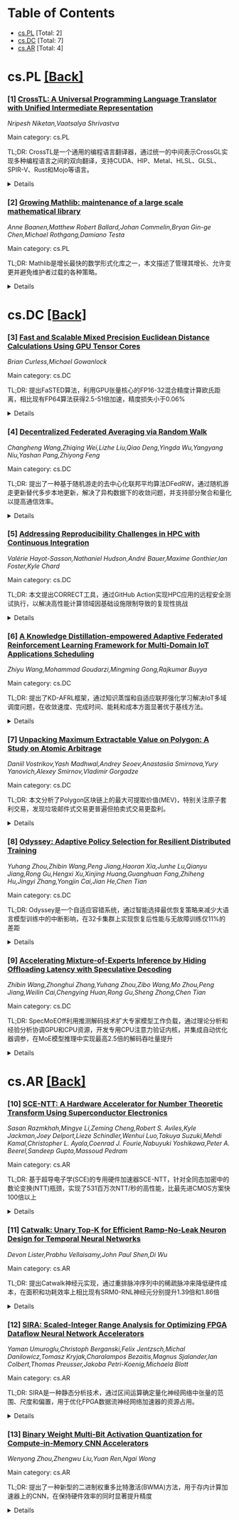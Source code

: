 <div id=toc></div>

# Table of Contents

- [cs.PL](#cs.PL) [Total: 2]
- [cs.DC](#cs.DC) [Total: 7]
- [cs.AR](#cs.AR) [Total: 4]


<div id='cs.PL'></div>

# cs.PL [[Back]](#toc)

### [1] [CrossTL: A Universal Programming Language Translator with Unified Intermediate Representation](https://arxiv.org/abs/2508.21256)
*Nripesh Niketan,Vaatsalya Shrivastva*

Main category: cs.PL

TL;DR: CrossTL是一个通用的编程语言翻译器，通过统一的中间表示CrossGL实现多种编程语言之间的双向翻译，支持CUDA、HIP、Metal、HLSL、GLSL、SPIR-V、Rust和Mojo等语言。


<details>
  <summary>Details</summary>
Motivation: 传统方法需要为每对语言单独开发翻译器，导致复杂度呈指数级增长。CrossTL旨在通过统一的中间表示解决这个问题，实现"一次编写，到处部署"的开发模式。

Method: 系统包含语言特定的词法分析器/解析器将源代码转换为AST，双向CrossGL翻译模块（ToCrossGLConverter类用于导入代码，CodeGen类用于目标生成），以及处理完整翻译流程的后端实现。

Result: 通过跨编程领域的全面评估，证明系统在所有支持的后端上都能成功编译和执行，验证了通用代码翻译的实际可行性。

Conclusion: CrossTL代表了向语言无关编程迈出的重要一步，统一的IR设计使得添加新语言只需最少的努力，仅需要语言特定的前端/后端组件。

Abstract: We present CrossTL, a universal programming language translator enabling
bidirectional translation between multiple languages through a unified
intermediate representation called CrossGL. Traditional approaches require
separate translators for each language pair, leading to exponential complexity
growth. CrossTL uses a single universal IR to facilitate translations between
CUDA, HIP, Metal, DirectX HLSL, OpenGL GLSL, Vulkan SPIR-V, Rust, and Mojo,
with Slang support in development. Our system consists of: language-specific
lexers/parsers converting source code to ASTs, bidirectional CrossGL
translation modules implementing ToCrossGLConverter classes for importing code
and CodeGen classes for target generation, and comprehensive backend
implementations handling full translation pipelines. We demonstrate
effectiveness through comprehensive evaluation across programming domains,
achieving successful compilation and execution across all supported backends.
The universal IR design enables adding new languages with minimal effort,
requiring only language-specific frontend/backend components. Our contributions
include: (1) a unified IR capturing semantics of multiple programming
paradigms, (2) a modular architecture enabling extensibility, (3) a
comprehensive framework supporting GPU compute, graphics programming, and
systems languages, and (4) empirical validation demonstrating practical
viability of universal code translation. CrossTL represents a significant step
toward language-agnostic programming, enabling write-once, deploy-everywhere
development.

</details>


### [2] [Growing Mathlib: maintenance of a large scale mathematical library](https://arxiv.org/abs/2508.21593)
*Anne Baanen,Matthew Robert Ballard,Johan Commelin,Bryan Gin-ge Chen,Michael Rothgang,Damiano Testa*

Main category: cs.PL

TL;DR: Mathlib是增长最快的数学形式化库之一，本文描述了管理其增长、允许变更并避免维护者过载的各种策略。


<details>
  <summary>Details</summary>
Motivation: 随着Mathlib数学库的快速增长，需要有效的策略来管理库的扩展，同时保持代码质量和维护效率，避免维护者负担过重。

Method: 采用多种策略：通过弃用系统处理破坏性变更、使用代码质量分析工具（linter）提供用户反馈、通过有意识的库（重新）设计加速编译时间、处理技术债务以及编写自定义工具帮助审查和分类新贡献。

Result: 开发了一套综合的库管理方法，能够有效应对大型数学形式化库的增长挑战，提高了维护效率和代码质量。

Conclusion: 通过系统化的管理策略和工具支持，Mathlib能够在快速增长的同时保持高质量和可维护性，为大型形式化数学库的管理提供了有效解决方案。

Abstract: The Lean mathematical library Mathlib is one of the fastest-growing libraries
of formalised mathematics. We describe various strategies to manage this
growth, while allowing for change and avoiding maintainer overload. This
includes dealing with breaking changes via a deprecation system, using code
quality analysis tools (linters) to provide direct user feedback about common
pitfalls, speeding up compilation times through conscious library (re-)design,
dealing with technical debt as well as writing custom tooling to help with the
review and triage of new contributions.

</details>


<div id='cs.DC'></div>

# cs.DC [[Back]](#toc)

### [3] [Fast and Scalable Mixed Precision Euclidean Distance Calculations Using GPU Tensor Cores](https://arxiv.org/abs/2508.21230)
*Brian Curless,Michael Gowanlock*

Main category: cs.DC

TL;DR: 提出FaSTED算法，利用GPU张量核心的FP16-32混合精度计算欧氏距离，相比现有FP64算法获得2.5-51倍加速，精度损失小于0.06%


<details>
  <summary>Details</summary>
Motivation: 现代GPU张量核心具有高计算吞吐量，但之前研究仅使用FP64精度。利用FP16-32混合精度可以显著提升欧氏距离计算性能，特别是在数据密集型应用中

Method: 设计FaSTED算法，通过层次化数据重用和最大化各级内存（全局内存、共享内存、寄存器）利用率来实现高计算吞吐量，应用于相似性搜索场景

Result: 在4个真实高维数据集（128-960维）上，混合精度方法相比现有FP64算法获得2.5-51倍加速，精度损失小于0.06%

Conclusion: 利用张量核心的FP16-32混合精度计算欧氏距离是高效可行的，在保持高精度的同时显著提升性能，适用于数据分析和相似性搜索应用

Abstract: Modern GPUs are equipped with tensor cores (TCs) that are commonly used for
matrix multiplication in artificial intelligence workloads. However, because
they have high computational throughput, they can lead to significant
performance gains in other algorithms if they can be successfully exploited. We
examine using TCs to compute Euclidean distance calculations, which are used in
many data analytics applications. Prior work has only investigated using 64 bit
floating point (FP64) data for computation; however, TCs can operate on lower
precision floating point data (i.e., 16 bit matrix multiplication and 32 bit
accumulation), which we refer to as FP16-32. FP16-32 TC peak throughput is so
high that TCs are easily starved of data. We propose a Fast and Scalable Tensor
core Euclidean Distance (FaSTED) algorithm. To achieve high computational
throughput, we design FaSTED for significant hierarchical reuse of data and
maximize memory utilization at every level (global memory, shared memory, and
registers). We apply FaSTED to the application of similarity searches, which
typically employ an indexing data structure to eliminate superfluous Euclidean
distance calculations. We compare to the state-of-the-art (SOTA) TC Euclidean
distance algorithm in the literature that employs FP64, as well as to two
single precision (FP32) CUDA core algorithms that both employ an index. We find
that across four real-world high-dimensional datasets spanning 128-960
dimensions, the mixed-precision brute force approach achieves a speedup over
the SOTA algorithms of 2.5-51x. We also quantify the accuracy loss of our mixed
precision algorithm to be less than <0.06% when compared to the FP64 baseline.

</details>


### [4] [Decentralized Federated Averaging via Random Walk](https://arxiv.org/abs/2508.21286)
*Changheng Wang,Zhiqing Wei,Lizhe Liu,Qiao Deng,Yingda Wu,Yangyang Niu,Yashan Pang,Zhiyong Feng*

Main category: cs.DC

TL;DR: 提出了一种基于随机游走的去中心化联邦平均算法DFedRW，通过随机游走更新替代多步本地更新，解决了异构数据下的收敛问题，并支持部分聚合和量化以提高通信效率。


<details>
  <summary>Details</summary>
Motivation: 传统联邦学习在异构和不平衡数据下存在收敛慢和次优模型问题，且集中式架构有单点故障和隐私风险。去中心化联邦学习虽能提高鲁棒性和隐私性，但仍面临收敛效率挑战。

Method: 提出DFedRW算法，用随机游走更新替代多步本地更新；允许聚合部分随机游走更新以避免忽略掉队者；进一步提出量化版本以提高通信效率。

Result: 理论证明在凸条件下达到O(1/k^(1-q))收敛上界；数值分析显示在高异构性下测试准确率比传统FedAvg提高38.3%和37.5%。

Conclusion: DFedRW算法有效解决了去中心化联邦学习在异构数据下的收敛问题，同时通过量化平衡了通信效率和收敛性能，显著优于传统方法。

Abstract: Federated Learning (FL) is a communication-efficient distributed machine
learning method that allows multiple devices to collaboratively train models
without sharing raw data. FL can be categorized into centralized and
decentralized paradigms. The centralized paradigm relies on a central server to
aggregate local models, potentially resulting in single points of failure,
communication bottlenecks, and exposure of model parameters. In contrast, the
decentralized paradigm, which does not require a central server, provides
improved robustness and privacy. The essence of federated learning lies in
leveraging multiple local updates for efficient communication. However, this
approach may result in slower convergence or even convergence to suboptimal
models in the presence of heterogeneous and imbalanced data. To address this
challenge, we study decentralized federated averaging via random walk (DFedRW),
which replaces multiple local update steps on a single device with random walk
updates. Traditional Federated Averaging (FedAvg) and its decentralized
versions commonly ignore stragglers, which reduces the amount of training data
and introduces sampling bias. Therefore, we allow DFedRW to aggregate partial
random walk updates, ensuring that each computation contributes to the model
update. To further improve communication efficiency, we also propose a
quantized version of DFedRW. We demonstrate that (quantized) DFedRW achieves
convergence upper bound of order $\mathcal{O}(\frac{1}{k^{1-q}})$ under convex
conditions. Furthermore, we propose a sufficient condition that reveals when
quantization balances communication and convergence. Numerical analysis
indicates that our proposed algorithms outperform (decentralized) FedAvg in
both convergence rate and accuracy, achieving a 38.3\% and 37.5\% increase in
test accuracy under high levels of heterogeneities.

</details>


### [5] [Addressing Reproducibility Challenges in HPC with Continuous Integration](https://arxiv.org/abs/2508.21289)
*Valérie Hayot-Sasson,Nathaniel Hudson,André Bauer,Maxime Gonthier,Ian Foster,Kyle Chard*

Main category: cs.DC

TL;DR: 本文提出CORRECT工具，通过GitHub Action实现HPC应用的远程安全测试执行，以解决高性能计算领域因基础设施限制导致的复现性挑战


<details>
  <summary>Details</summary>
Motivation: HPC社区虽然设立了复现性激励机制，但由于独特的基础设施和严格访问限制，许多论文难以满足复现性要求。缺乏资源访问的情况下，需要替代方案来确保研究可复现

Method: 开发了CORRECT GitHub Action工具，支持在远程HPC资源上安全执行测试，结合持续集成(CI)和完整的溯源信息来替代直接资源访问

Result: 在三种不同类型的HPC应用上评估了CORRECT的可用性，证明该工具能有效自动化并记录复现性评估过程

Conclusion: 更好的HPC兼容CI解决方案将提高应用程序的复现性，CORRECT工具为解决HPC复现性障碍提供了实用方案

Abstract: The high-performance computing (HPC) community has adopted incentive
structures to motivate reproducible research, with major conferences awarding
badges to papers that meet reproducibility requirements. Yet, many papers do
not meet such requirements. The uniqueness of HPC infrastructure and software,
coupled with strict access requirements, may limit opportunities for
reproducibility. In the absence of resource access, we believe that regular
documented testing, through continuous integration (CI), coupled with complete
provenance information, can be used as a substitute. Here, we argue that better
HPC-compliant CI solutions will improve reproducibility of applications. We
present a survey of reproducibility initiatives and describe the barriers to
reproducibility in HPC. To address existing limitations, we present a GitHub
Action, CORRECT, that enables secure execution of tests on remote HPC
resources. We evaluate CORRECT's usability across three different types of HPC
applications, demonstrating the effectiveness of using CORRECT for automating
and documenting reproducibility evaluations.

</details>


### [6] [A Knowledge Distillation-empowered Adaptive Federated Reinforcement Learning Framework for Multi-Domain IoT Applications Scheduling](https://arxiv.org/abs/2508.21328)
*Zhiyu Wang,Mohammad Goudarzi,Mingming Gong,Rajkumar Buyya*

Main category: cs.DC

TL;DR: 提出了KD-AFRL框架，通过知识蒸馏和自适应联邦强化学习解决IoT多域调度问题，在收敛速度、完成时间、能耗和成本方面显著优于基线方法。


<details>
  <summary>Details</summary>
Motivation: IoT应用在云边端异构环境中面临分布式调度优化的挑战，包括固定神经网络架构与计算异构性不兼容、非IID数据分布以及跨域协作机制不足等问题。

Method: 1. 资源感知的混合架构生成机制，创建双区域神经网络；2. 隐私保护的基于环境聚类的联邦学习方法，使用差分隐私和K-means聚类；3. 环境导向的跨架构知识蒸馏机制，通过温度调节软目标实现异构模型间的知识迁移。

Result: 实验显示比最佳基线方法收敛速度快21%，在完成时间、能耗和加权成本方面分别提升15.7%、10.8%和13.9%。可扩展性实验中，随着域数量增加，性能保持能力比现有解决方案好3-5倍。

Conclusion: KD-AFRL框架有效解决了IoT多域调度中的异构性、非IID数据和跨域协作挑战，在真实云边端基础设施中表现出优异的性能和可扩展性。

Abstract: The rapid proliferation of Internet of Things (IoT) applications across
heterogeneous Cloud-Edge-IoT environments presents significant challenges in
distributed scheduling optimization. Existing approaches face issues, including
fixed neural network architectures that are incompatible with computational
heterogeneity, non-Independent and Identically Distributed (non-IID) data
distributions across IoT scheduling domains, and insufficient cross-domain
collaboration mechanisms. This paper proposes KD-AFRL, a Knowledge
Distillation-empowered Adaptive Federated Reinforcement Learning framework that
addresses multi-domain IoT application scheduling through three core
innovations. First, we develop a resource-aware hybrid architecture generation
mechanism that creates dual-zone neural networks enabling heterogeneous devices
to participate in collaborative learning while maintaining optimal resource
utilization. Second, we propose a privacy-preserving environment-clustered
federated learning approach that utilizes differential privacy and K-means
clustering to address non-IID challenges and facilitate effective collaboration
among compatible domains. Third, we introduce an environment-oriented
cross-architecture knowledge distillation mechanism that enables efficient
knowledge transfer between heterogeneous models through temperature-regulated
soft targets. Comprehensive experiments with real Cloud-Edge-IoT infrastructure
demonstrate KD-AFRL's effectiveness using diverse IoT applications. Results
show significant improvements over the best baseline, with 21% faster
convergence and 15.7%, 10.8%, and 13.9% performance gains in completion time,
energy consumption, and weighted cost, respectively. Scalability experiments
reveal that KD-AFRL achieves 3-5 times better performance retention compared to
existing solutions as the number of domains increases.

</details>


### [7] [Unpacking Maximum Extractable Value on Polygon: A Study on Atomic Arbitrage](https://arxiv.org/abs/2508.21473)
*Daniil Vostrikov,Yash Madhwal,Andrey Seoev,Anastasiia Smirnova,Yury Yanovich,Alexey Smirnov,Vladimir Gorgadze*

Main category: cs.DC

TL;DR: 本文分析了Polygon区块链上的最大可提取价值(MEV)，特别关注原子套利交易，发现垃圾邮件式交易更普遍但拍卖式交易更盈利。


<details>
  <summary>Details</summary>
Motivation: 随着区块链技术从加密货币扩展到DeFi等更广泛应用，MEV成为重要挑战，需要深入研究其在Polygon等网络中的表现和影响。

Method: 使用22个月、2300万个区块的数据集，建立原子套利交易识别标准，分析搜索者行为、竞价动态和代币使用等关键因素，重点研究垃圾邮件式和拍卖式回跑策略。

Result: 垃圾邮件式交易更普遍，但拍卖式交易显示出更高的盈利能力。研究揭示了网络架构、交易排序和MEV提取之间的相互作用。

Conclusion: 研究结果强调了需要强大的交易排序机制，并指出了新兴MEV策略对区块链网络的影响，为去中心化生态系统中MEV的演变和挑战提供了全面见解。

Abstract: The evolution of blockchain technology, from its origins as a decentralized
ledger for cryptocurrencies to its broader applications in areas like
decentralized finance (DeFi), has significantly transformed financial
ecosystems while introducing new challenges such as Maximum Extractable Value
(MEV). This paper explores MEV on the Polygon blockchain, with a particular
focus on Atomic Arbitrage (AA) transactions. We establish criteria for
identifying AA transactions and analyze key factors such as searcher behavior,
bidding dynamics, and token usage. Utilizing a dataset spanning 22 months and
covering 23 million blocks, we examine MEV dynamics with a focus on Spam-based
and Auction-based backrunning strategies. Our findings reveal that while
Spam-based transactions are more prevalent, Auction-based transactions
demonstrate greater profitability. Through detailed examples and analysis, we
investigate the interactions between network architecture, transaction
sequencing, and MEV extraction, offering comprehensive insights into the
evolution and challenges of MEV in decentralized ecosystems. These results
emphasize the need for robust transaction ordering mechanisms and highlight the
implications of emerging MEV strategies for blockchain networks.

</details>


### [8] [Odyssey: Adaptive Policy Selection for Resilient Distributed Training](https://arxiv.org/abs/2508.21613)
*Yuhang Zhou,Zhibin Wang,Peng Jiang,Haoran Xia,Junhe Lu,Qianyu Jiang,Rong Gu,Hengxi Xu,Xinjing Huang,Guanghuan Fang,Zhiheng Hu,Jingyi Zhang,Yongjin Cai,Jian He,Chen Tian*

Main category: cs.DC

TL;DR: Odyssey是一个自适应容错系统，通过智能选择最优恢复策略来减少大语言模型训练中的中断影响，在32卡集群上实现恢复后性能与无故障训练仅11%的差距


<details>
  <summary>Details</summary>
Motivation: 现有无备份方法（冗余计算、动态并行、数据重路由）都存在性能损失问题，需要更高效的故障恢复方案

Method: 使用统一性能模型、快速执行计划搜索、准确性能估计和高效通信优化来智能选择最优恢复策略

Result: 在32卡集群上，恢复后训练性能与无故障训练仅差11.00%，平均吞吐量比Oobleck和Recycle分别高1.229倍和1.355倍

Conclusion: Odyssey系统能够有效处理训练中断，保持模型收敛性和内存使用效率，显著优于现有方法

Abstract: Training large language models faces frequent interruptions due to various
faults, demanding robust fault-tolerance. Existing backup-free methods, such as
redundant computation, dynamic parallelism, and data rerouting, each incur
performance penalties, whether from ongoing overhead, lengthy reconfigurations,
or post-recovery inefficiencies. We propose Odyssey, an adaptive fault-tolerant
system that intelligently selects optimal recovery strategies when a failure
occurs. Odyssey achieves this through a unified performance model, expedient
execution plan search, accurate performance estimation, and efficient
communication optimizations. Experiments on a 32-card cluster show that Odyssey
maintains a performance gap of within 11.00% between post-recovery and
failure-free training, while preserving model convergence and efficient memory
usage. Compared to state-of-the-art methods, Odyssey achieves up to 1.229x and
1.355x higher average throughput than Oobleck and Recycle, respectively.

</details>


### [9] [Accelerating Mixture-of-Experts Inference by Hiding Offloading Latency with Speculative Decoding](https://arxiv.org/abs/2508.21706)
*Zhibin Wang,Zhonghui Zhang,Yuhang Zhou,Zibo Wang,Mo Zhou,Peng Jiang,Weilin Cai,Chengying Huan,Rong Gu,Sheng Zhong,Chen Tian*

Main category: cs.DC

TL;DR: SpecMoEOff利用推测解码技术扩大专家模型工作负载，通过理论分析和经验分析协调GPU和CPU资源，开发专用CPU注意力验证内核，并集成自动优化器调参，在MoE模型推理中实现最高2.5倍的解码吞吐量提升


<details>
  <summary>Details</summary>
Motivation: 现有的MoE模型卸载技术由于I/O瓶颈和稀疏计算问题，导致硬件利用率低下，需要新的方法来充分利用硬件资源

Method: 提出SpecMoEOff方法，采用推测解码技术扩大专家工作负载，通过理论分析和经验分析协调GPU和CPU，开发专用CPU分块注意力验证内核，并集成自动优化器调参

Result: 实验结果显示，SpecMoEOff相比最先进的MoE卸载技术，实现了最高2.5倍的解码吞吐量提升

Conclusion: SpecMoEOff通过推测解码和硬件资源优化，有效解决了MoE模型推理中的硬件利用率问题，显著提升了推理性能

Abstract: Recent advancements in Mixture of Experts (MoE) models have significantly
increased their parameter scale as well as model performance. Extensive
offloading techniques have been proposed to address the GPU memory limitations
of MoE inference. However, due to the I/O bottleneck and sparse computation of
MoE models, existing offloading techniques still suffer from low hardware
utilization. To fully utilize the hardware resources, we propose SpecMoEOff,
which employs the speculative decoding technique to enlarge the workload of
each expert. SpecMoEOff orchestrates the GPU and CPU by both theoretical and
empirical roofline analysis. In addition, we develop a dedicated CPU chunked
attention verification kernel to fit the speculative decoding in offloading
scenarios as well as minimizing the additional overhead led by draft models.
SpecMoEOff further integrates an optimizer to automatically tune the
hyperparameters of speculative decoding under given hardware and workload.
Experimental results show that SpecMoEOff achieves up to 2.5x decode throughput
improvement over the state-of-the-art MoE offloading techniques.

</details>


<div id='cs.AR'></div>

# cs.AR [[Back]](#toc)

### [10] [SCE-NTT: A Hardware Accelerator for Number Theoretic Transform Using Superconductor Electronics](https://arxiv.org/abs/2508.21265)
*Sasan Razmkhah,Mingye Li,Zeming Cheng,Robert S. Aviles,Kyle Jackman,Joey Delport,Lieze Schindler,Wenhui Luo,Takuya Suzuki,Mehdi Kamal,Christopher L. Ayala,Coenrad J. Fourie,Nabuyuki Yoshikawa,Peter A. Beerel,Sandeep Gupta,Massoud Pedram*

Main category: cs.AR

TL;DR: 基于超导电子学(SCE)的专用硬件加速器SCE-NTT，针对全同态加密中的数论变换(NTT)瓶颈，实现了531百万次NTT/秒的高性能，比最先进CMOS方案快100倍以上


<details>
  <summary>Details</summary>
Motivation: 全同态加密(FHE)中的数论变换(NTT)是计算瓶颈，传统CMOS技术面临性能限制，需要探索超导电子学来突破性能边界并实现高能效

Method: 提出基于超导单磁通量子(SFQ)逻辑和存储器的专用硬件加速器，采用深度流水线架构，使用移位寄存器内存(SRM)解决SFQ约束，开发了包含50多个参数化单元的新RSFQ单元库

Result: NTT-128单元在34GHz频率下达到531百万次NTT/秒，比现有CMOS方案快100倍以上；可扩展至2^14点NTT约482ns完成；密钥切换吞吐量估计为163万次操作/秒

Conclusion: SCE基加速器在后量子时代具有实现可扩展、高能效安全计算的巨大潜力，随着制造技术的进步预计将获得更大收益

Abstract: This research explores the use of superconductor electronics (SCE) for
accelerating fully homomorphic encryption (FHE), focusing on the
Number-Theoretic Transform (NTT), a key computational bottleneck in FHE
schemes. We present SCE-NTT, a dedicated hardware accelerator based on
superconductive single flux quantum (SFQ) logic and memory, targeting high
performance and energy efficiency beyond the limits of conventional CMOS. To
address SFQ constraints such as limited dense RAM and restricted fanin/fanout,
we propose a deeply pipelined NTT-128 architecture using shift register memory
(SRM). Designed for N=128 32-bit coefficients, NTT-128 comprises log2(N)=7
processing elements (PEs), each featuring a butterfly unit (BU), dual
coefficient memories operating in ping-pong mode via FIFO-based SRM queues, and
twiddle factor buffers. The BU integrates a Shoup modular multiplier optimized
for a small area, leveraging precomputed twiddle factors. A new RSFQ cell
library with over 50 parameterized cells, including compound logic units, was
developed for implementation. Functional and timing correctness were validated
using JoSIM analog simulations and Verilog models. A multiphase clocking scheme
was employed to enhance robustness and reduce path-balancing overhead,
improving circuit reliability. Fabricated results show the NTT-128 unit
achieves 531 million NTT/sec at 34 GHz, over 100x faster than state-of-the-art
CMOS equivalents. We also project that the architecture can scale to larger
sizes, such as a 2^14-point NTT in approximately 482 ns. Key-switch throughput
is estimated at 1.63 million operations/sec, significantly exceeding existing
hardware. These results demonstrate the strong potential of SCE-based
accelerators for scalable, energy-efficient secure computation in the
post-quantum era, with further gains anticipated through advances in
fabrication.

</details>


### [11] [Catwalk: Unary Top-K for Efficient Ramp-No-Leak Neuron Design for Temporal Neural Networks](https://arxiv.org/abs/2508.21267)
*Devon Lister,Prabhu Vellaisamy,John Paul Shen,Di Wu*

Main category: cs.AR

TL;DR: 提出Catwalk神经元实现，通过重排脉冲序列中的稀疏脉冲来降低硬件成本，在面积和功耗效率上相比现有SRM0-RNL神经元分别提升1.39倍和1.86倍


<details>
  <summary>Details</summary>
Motivation: 现有SRM-RNL神经元实现假设所有输入都携带脉冲，但实际脉冲序列中只有少量输入在计算周期内真正携带脉冲，这种稀疏性可以被利用来提高硬件效率

Method: 通过一元top-k方法将脉冲序列中的脉冲重排为排序后的子集簇，显著降低后续并行计数器(PC)积累响应函数的成本

Result: 布局布线结果显示，Catwalk在面积和功耗方面分别比现有SRM0-RNL神经元好1.39倍和1.86倍

Conclusion: Catwalk神经元实现通过利用脉冲序列的稀疏性，有效提高了RNL神经元实现的面积和功率效率

Abstract: Temporal neural networks (TNNs) are neuromorphic neural networks that utilize
bit-serial temporal coding. TNNs are composed of columns, which in turn employ
neurons as their building blocks. Each neuron processes volleys of input
spikes, modulated by associated synaptic weights, on its dendritic inputs.
Recently proposed neuron implementation in CMOS employs a Spike Response Model
(SRM) with a ramp-no-leak (RNL) response function and assumes all the inputs
can carry spikes. However, in actual spike volleys, only a small subset of the
dendritic inputs actually carry spikes in each compute cycle. This form of
sparsity can be exploited to achieve better hardware efficiency. In this paper,
we propose a Catwalk neuron implementation by relocating spikes in a spike
volley as a sorted subset cluster via unary top-k. Such relocation can
significantly reduce the cost of the subsequent parallel counter (PC) for
accumulating the response functions from the spiking inputs. This can lead to
improvements on area and power efficiency in RNL neuron implementation.
Place-and-route results show Catwalk is 1.39x and 1.86x better in area and
power, respectively, as compared to existing SRM0-RNL neurons.

</details>


### [12] [SIRA: Scaled-Integer Range Analysis for Optimizing FPGA Dataflow Neural Network Accelerators](https://arxiv.org/abs/2508.21493)
*Yaman Umuroglu,Christoph Berganski,Felix Jentzsch,Michal Danilowicz,Tomasz Kryjak,Charalampos Bezaitis,Magnus Sjalander,Ian Colbert,Thomas Preusser,Jakoba Petri-Koenig,Michaela Blott*

Main category: cs.AR

TL;DR: SIRA是一种静态分析技术，通过区间运算确定量化神经网络中张量的范围、尺度和偏置，用于优化FPGA数据流神经网络加速器的资源占用。


<details>
  <summary>Details</summary>
Motivation: 在嵌入式系统中，激进的量化会暴露非矩阵乘法操作作为显著的性能和资源瓶颈，需要全面的精度定制方法来解决这些问题。

Method: 引入scaled-integer range analysis (SIRA)静态分析技术，使用区间运算确定量化神经网络中张量的范围、尺度和偏置信息，并利用这些信息进行位宽适配、尺度和偏置聚合、连续元素操作转换为阈值操作等优化。

Result: 平均减少17%的LUT、66%的DSP和22%的累加器位宽，提供了详细的基准分析和分析模型来指导非矩阵层的实现风格。

Conclusion: SIRA优化能显著减少FPGA加速器的资源占用，已开源SIRA以便社区在各种应用和硬件平台上探索其优势。

Abstract: While neural network quantization effectively reduces the cost of matrix
multiplications, aggressive quantization can expose non-matrix-multiply
operations as significant performance and resource bottlenecks on embedded
systems. Addressing such bottlenecks requires a comprehensive approach to
tailoring the precision across operations in the inference computation. To this
end, we introduce scaled-integer range analysis (SIRA), a static analysis
technique employing interval arithmetic to determine the range, scale, and bias
for tensors in quantized neural networks. We show how this information can be
exploited to reduce the resource footprint of FPGA dataflow neural network
accelerators via tailored bitwidth adaptation for accumulators and downstream
operations, aggregation of scales and biases, and conversion of consecutive
elementwise operations to thresholding operations. We integrate SIRA-driven
optimizations into the open-source FINN framework, then evaluate their
effectiveness across a range of quantized neural network workloads and compare
implementation alternatives for non-matrix-multiply operations. We demonstrate
an average reduction of 17% for LUTs, 66% for DSPs, and 22% for accumulator
bitwidths with SIRA optimizations, providing detailed benchmark analysis and
analytical models to guide the implementation style for non-matrix layers.
Finally, we open-source SIRA to facilitate community exploration of its
benefits across various applications and hardware platforms.

</details>


### [13] [Binary Weight Multi-Bit Activation Quantization for Compute-in-Memory CNN Accelerators](https://arxiv.org/abs/2508.21524)
*Wenyong Zhou,Zhengwu Liu,Yuan Ren,Ngai Wong*

Main category: cs.AR

TL;DR: 提出了一种新型的二进制权重多比特激活(BWMA)方法，用于存内计算加速器上的CNN，在保持硬件效率的同时显著提升精度


<details>
  <summary>Details</summary>
Motivation: 现有方法要么使用二进制权重和激活以硬件效率为代价牺牲精度，要么使用多比特权重和激活获得更高精度但效率有限，需要找到平衡方案

Method: 推导每层权重量化的闭式解以提升二值化权重表示能力；开发可微分激活量化函数近似理想多比特函数，避免大量搜索最优设置

Result: 在CIFAR-10和ImageNet数据集上分别获得1.44%-5.46%和0.35%-5.37%的精度提升；硬件仿真显示4位激活量化在硬件成本和模型性能间达到最优平衡

Conclusion: BWMA方法成功解决了存内计算加速器中量化精度与硬件效率的权衡问题，为高效CNN部署提供了有效解决方案

Abstract: Compute-in-memory (CIM) accelerators have emerged as a promising way for
enhancing the energy efficiency of convolutional neural networks (CNNs).
Deploying CNNs on CIM platforms generally requires quantization of network
weights and activations to meet hardware constraints. However, existing
approaches either prioritize hardware efficiency with binary weight and
activation quantization at the cost of accuracy, or utilize multi-bit weights
and activations for greater accuracy but limited efficiency. In this paper, we
introduce a novel binary weight multi-bit activation (BWMA) method for CNNs on
CIM-based accelerators. Our contributions include: deriving closed-form
solutions for weight quantization in each layer, significantly improving the
representational capabilities of binarized weights; and developing a
differentiable function for activation quantization, approximating the ideal
multi-bit function while bypassing the extensive search for optimal settings.
Through comprehensive experiments on CIFAR-10 and ImageNet datasets, we show
that BWMA achieves notable accuracy improvements over existing methods,
registering gains of 1.44\%-5.46\% and 0.35\%-5.37\% on respective datasets.
Moreover, hardware simulation results indicate that 4-bit activation
quantization strikes the optimal balance between hardware cost and model
performance.

</details>
